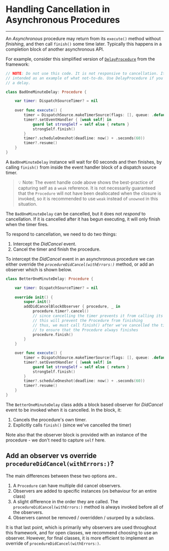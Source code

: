 # Handling Cancellation in Asynchronous Procedures

---

An *Asynchronous* procedure may return from its `execute()` method without _finishing_, and then call `finish()` some time later. Typically this happens in a completion block of another asynchronous API.

For example, consider this simplified version of [`DelayProcedure`](DelayProcedure.html) from the framework:

```swift
// NOTE: Do not use this code. It is not responsive to cancellation. It is
// intended as an example of what not-to-do. Use DelayProcedure if you need
// a delay.

class BadOneMinuteDelay: Procedure {

    var timer: DispatchSourceTimer? = nil
    
    over func execute() {
        timer = DispatchSource.makeTimerSource(flags: [], queue: .default)
        timer?.setEventHandler { [weak self] in 
            guard let strongSelf = self else { return }
            strongSelf.finish()
        }
        timer?.scheduleOneshot(deadline: now() + .seconds(60))
        timer?.resume()
    }
}
```

A `BadOneMinuteDelay` instance will wait for 60 seconds and then finishes, by calling `finish()` from inside the event handler block of a dispatch source timer.

> 💡 Note:
> The event handle code above shows the best-practice of capturing self as a `weak` reference. It is not necessarily guaranteed that the `Procedure` will not have been deallocated when the closure is invoked, so it is recommended to use `weak` instead of `unowned` in this situation.

The `BadOneMinuteDelay` can be cancelled, but it does not *_respond_* to cancellation. If it is cancelled after it has begun executing, it will only finish when the timer fires.

To respond to cancellation, we need to do two things:

1. Intercept the *DidCancel* event.
2. Cancel the timer and finish the procedure.

To intercept the *DidCancel* event in an asynchronous procedure we can either override the  *`procedureDidCancel(withErrors:)`* method, or add an observer which is shown below.

```swift
class BetterOneMinuteDelay: Procedure {

    var timer: DispatchSourceTimer? = nil
    
    override init() {
        super.init()
        addDidCancelBlockObserver { procedure, _ in
            procedure.timer?.cancel()
            // since cancelling the timer prevents it from calling its event handler
            // this will prevent the Procedure from finishing
            // thus, we must call finish() after we've cancelled the timer
            // to ensure that the Procedure always finishes
            procedure.finish()
        }
    }

    over func execute() {
        timer = DispatchSource.makeTimerSource(flags: [], queue: .default)
        timer?.setEventHandler { [weak self] in 
            guard let strongSelf = self else { return }
            strongSelf.finish()
        }
        timer?.scheduleOneshot(deadline: now() + .seconds(60))
        timer?.resume()
    }
}
```

The `BetterOneMinuteDelay` class adds a block based observer for *DidCancel* event to be invoked when it is cancelled. In the block, it:

1. Cancels the procedure's own timer.
2. Explicitly calls `finish()` (since we've cancelled the timer)

Note also that the observer block is provided with an instance of the procedure - we don't need to capture `self` here.

## Add an observer vs override `procedureDidCancel(withErrors:)`?

The main differences between these two options are..

1. A `Procedure` can have multiple did cancel observers.
2. Observers are added to specific instances (vs behaviour for an entire class)
3. A slight difference in the order they are called. The `procedureDidCancel(withErrors:)` method is always invoked before all of the observers.
4. Observers cannot be removed / overridden / usurped by a subclass.

It is that last point, which is primarily why observers are used throughout this framework, and for open classes, we recommend choosing to use an observer. However, for final classes, it is more efficient to implement an override of `procedureDidCancel(withErrors:)`.
